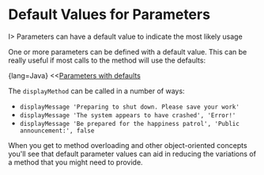 # Default Values for Parameters

I> Parameters can have a default value to indicate the most likely usage

One or more parameters can be defined with a default value. This can be really useful if most calls to the method will use the defaults:

{lang=Java}
<<[Parameters with defaults](code/06/03/defaults.groovy)

The `displayMethod` can be called in a number of ways:

* `displayMessage 'Preparing to shut down. Please save your work'`
* `displayMessage 'The system appears to have crashed', 'Error!'`
* `displayMessage 'Be prepared for the happiness patrol', 'Public announcement:', false`

When you get to method overloading and other object-oriented concepts you'll see that default parameter values can aid in reducing the variations of a method that you might need to provide.
